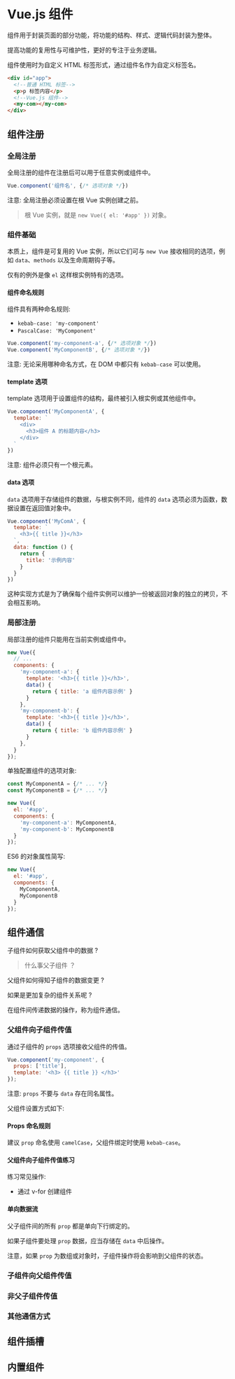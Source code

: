 # Vue.js 组件

组件用于封装页面的部分功能，将功能的结构、样式、逻辑代码封装为整体。

提高功能的复用性与可维护性，更好的专注于业务逻辑。

组件使用时为自定义 HTML 标签形式，通过组件名作为自定义标签名。

```html
<div id="app">
  <!--普通 HTML 标签-->
  <p>p 标签内容</p>
  <!--Vue.js 组件-->
  <my-com></my-com>
</div>
```

## 组件注册

### 全局注册

全局注册的组件在注册后可以用于任意实例或组件中。

```js
Vue.component('组件名', {/* 选项对象 */})
```

注意: 全局注册必须设置在根 Vue 实例创建之前。

> 根 Vue 实例，就是 `new Vue({ el: '#app' })` 对象。

### 组件基础

本质上，组件是可复用的 Vue 实例，所以它们可与 `new Vue` 接收相同的选项，例如 `data`、`methods` 以及生命周期钩子等。

仅有的例外是像 `el` 这样根实例特有的选项。

#### 组件命名规则

组件具有两种命名规则:

- `kebab-case: 'my-component'`
- `PascalCase: 'MyComponent'`

```js
Vue.component('my-component-a', {/* 选项对象 */})
Vue.component('MyComponentB', {/* 选项对象 */})
```

注意: 无论采用哪种命名方式，在 DOM 中都只有 `kebab-case` 可以使用。

#### template 选项

template 选项用于设置组件的结构，最终被引入根实例或其他组件中。

```js
Vue.component('MyComponentA', {
  template: `
    <div>
      <h3>组件 A 的标题内容</h3>
    </div>
  `
})
```

注意: 组件必须只有一个根元素。

#### data 选项

`data` 选项用于存储组件的数据，与根实例不同，组件的 `data` 选项必须为函数，数据设置在返回值对象中。

```js
Vue.component('MyComA', {
  template: `
    <h3>{{ title }}</h3>
  `,
  data: function () {
    return {
      title: '示例内容'
    }
  }
})
```

这种实现方式是为了确保每个组件实例可以维护一份被返回对象的独立的拷贝，不会相互影响。

### 局部注册

局部注册的组件只能用在当前实例或组件中。

```js
new Vue({
  // ...
  components: {
    'my-component-a': {
      template: '<h3>{{ title }}</h3>',
      data() {
        return { title: 'a 组件内容示例' }
      }
    },
    'my-component-b': {
      template: '<h3>{{ title }}</h3>',
      data() {
        return { title: 'b 组件内容示例' }
      }
    },
  }
});
```

单独配置组件的选项对象:

```js
const MyComponentA = {/* ... */}
const MyComponentB = {/* ... */}

new Vue({
  el: '#app',
  components: {
    'my-component-a': MyComponentA,
    'my-component-b': MyComponentB
  }
});
```

ES6 的对象属性简写:

```js
new Vue({
  el: '#app',
  components: {
    MyComponentA,
    MyComponentB
  }
});
```

## 组件通信

子组件如何获取父组件中的数据 ?

> 什么事父子组件 ？

父组件如何得知子组件的数据变更 ?

如果是更加复杂的组件关系呢 ?

在组件间传递数据的操作，称为组件通信。

### 父组件向子组件传值

通过子组件的 `props` 选项接收父组件的传值。

```js
Vue.component('my-component', {
  props: ['title'],
  template: '<h3> {{ title }} </h3>'
});
```

注意: `props` 不要与 `data` 存在同名属性。

父组件设置方式如下:

#### Props 命名规则

建议 `prop` 命名使用 `camelCase`，父组件绑定时使用 `kebab-case`。

#### 父组件向子组件传值练习

练习常见操作:

- 通过 v-for 创建组件

#### 单向数据流

父子组件间的所有 `prop` 都是单向下行绑定的。

如果子组件要处理 `prop` 数据，应当存储在 `data` 中后操作。

注意，如果 `prop` 为数组或对象时，子组件操作将会影响到父组件的状态。

### 子组件向父组件传值



### 非父子组件传值



### 其他通信方式




## 组件插槽



## 内置组件


